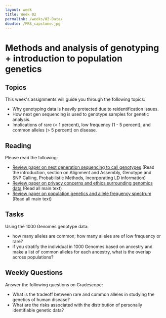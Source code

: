 ```yaml
---
layout: week
title: Week 02
permalink: /weeks/02-Data/
doodle: /PRS_capstone.jpg
---
```


# Methods and analysis of genotyping + introduction to population genetics

## Topics

This week's assignments will guide you through the following topics:
* Why genotyping data is heavily protected due to reidentification issues. 
* How next gen sequencing is used to genotype samples for genetic analysis. 
* Implications of rare (< 1 percent), low frequency (1 - 5 percent), and common alleles (> 5 percent) on disease. 

## Reading

Please read the following:
* [Review paper on next generation sequencing to call genotypes](https://www.nature.com/articles/nrg2986)
  (Read the introduction, section on Alignment and Assembly, Genotype and SNP Calling, Probabilistic Methods, Incorporating LD information)
* [Review paper on privacy concerns and ethics surrounding genomics data](https://www.nature.com/articles/s41576-022-00455-y)
  (Read all main text)
* [Review paper on population genetics and allele frequency spectrum](https://www.sciencedirect.com/science/article/pii/S0092867411010695?via%3Dihub)
  (Read all main text)

## Tasks

Using the 1000 Genomes genotype data:
* how many alleles are common; how many alleles are of low frequency or rare?
* if you stratify the individual in 1000 Genomes based on ancestry and make a list of common alleles for each ancestry, what is the overlap across populations?

## Weekly Questions

Answer the following questions on Gradescope:

* What is the tradeoff between rare and common alleles in studying the genetics of human disease?
* What are the risks associated with the distribution of personally identifiable genetic data?

